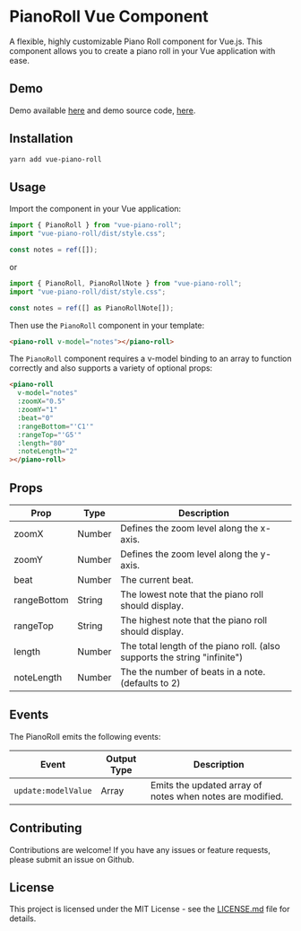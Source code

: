 # PianoRoll Vue Component

A flexible, highly customizable Piano Roll component for Vue.js. This component allows you to create a piano roll in your Vue application with ease.

## Demo

Demo available [here](https://vue-piano-roll.netlify.app/) and demo source code, [here](https://github.com/howardah/vue-piano-roll-demo).

## Installation

```bash
yarn add vue-piano-roll
```

## Usage

Import the component in your Vue application:

```javascript
import { PianoRoll } from "vue-piano-roll";
import "vue-piano-roll/dist/style.css";

const notes = ref([]);
```

or

```typescript
import { PianoRoll, PianoRollNote } from "vue-piano-roll";
import "vue-piano-roll/dist/style.css";

const notes = ref([] as PianoRollNote[]);
```

Then use the `PianoRoll` component in your template:

```html
<piano-roll v-model="notes"></piano-roll>
```

The `PianoRoll` component requires a v-model binding to an array to function correctly and also supports a variety 
of optional props:

```html
<piano-roll
  v-model="notes"
  :zoomX="0.5"
  :zoomY="1"
  :beat="0"
  :rangeBottom="'C1'"
  :rangeTop="'G5'"
  :length="80"
  :noteLength="2"
></piano-roll>
```

## Props

| Prop          | Type   | Description                                                                                   |
| ------------- | ------ | --------------------------------------------------------------------------------------------- |
| zoomX         | Number | Defines the zoom level along the x-axis.                                                      |
| zoomY         | Number | Defines the zoom level along the y-axis.                                                      |
| beat          | Number | The current beat.                                                                             |
| rangeBottom   | String | The lowest note that the piano roll should display.                                           |
| rangeTop      | String | The highest note that the piano roll should display.                                          |
| length        | Number | The total length of the piano roll. (also supports the string "infinite")                     |
| noteLength    | Number | The the number of beats in a note. (defaults to 2)                                            |

## Events

The PianoRoll emits the following events:

| Event               | Output Type   | Description                                               |
| ------------------- | ------------- | --------------------------------------------------------- |
| `update:modelValue` | Array         | Emits the updated array of notes when notes are modified. |

## Contributing

Contributions are welcome! If you have any issues or feature requests, please submit an issue on Github.

## License

This project is licensed under the MIT License - see the [LICENSE.md](LICENSE.md) file for details.
